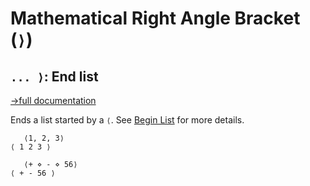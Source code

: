 # Mathematical Right Angle Bracket (`⟩`)

## `... ⟩`: End list
[→full documentation](https://mlochbaum.github.io/BQN/doc/arrayrepr.html#brackets)

Ends a list started by a `⟨`. See [Begin List](beginlist.md) for more details.


```bqn
   ⟨1, 2, 3⟩
⟨ 1 2 3 ⟩

   ⟨+ ⋄ - ⋄ 56⟩
⟨ + - 56 ⟩
```
